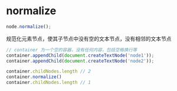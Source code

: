 # normalize

```js
node.normalize();
```

规范化元素节点，使其子节点中没有空的文本节点，没有相邻的文本节点

```js
// container 为一个空的容器，没有任何内容，包括空格换行等 
container.appendChild(document.createTextNode('node1'));
container.appendChild(document.createTextNode('node2'));

container.childNodes.length // 2
container.normalize()
container.childNodes.length // 1
```
